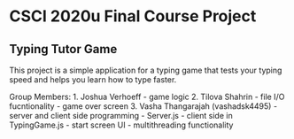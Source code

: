 # CSCI 2020u Final Course Project

## Typing Tutor Game

This project is a simple application for a typing game that tests your typing speed and helps you learn how to type faster.

Group Members: 
        1. Joshua Verhoeff
              - game logic
        2. Tilova Shahrin
              - file I/O fucntionality
              - game over screen
        3. Vasha Thangarajah (vashadsk4495)
              - server and client side programming
                    - Server.js
                    - client side in TypingGame.js
              - start screen UI
              - multithreading functionality
